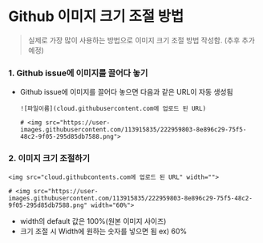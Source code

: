 # Github 이미지 크기 조절 방법

> 실제로 가장 많이 사용하는 방법으로 이미지 크기 조절 방법 작성함. (추후 추가 예정)



### 1. Github issue에 이미지를 끌어다 놓기

* Github issue에 이미지를 끌어다 놓으면 다음과 같은 URL이 자동 생성됨

  ```
  ![파일이름](cloud.githubusercontent.com에 업로드 된 URL)
  
  # <img src="https://user-images.githubusercontent.com/113915835/222959803-8e896c29-75f5-48c2-9f05-295d85db7588.png">
  ```



### 2. 이미지 크기 조절하기

```
<img src="cloud.githubcontents.com에 업로드 된 URL" width="">

# <img src="https://user-images.githubusercontent.com/113915835/222959803-8e896c29-75f5-48c2-9f05-295d85db7588.png" width="60%">
```

* width의 default 값은 100%(원본 이미지 사이즈)
* 크기 조절 시 Width에 원하는 숫자를 넣으면 됨  ex) 60%